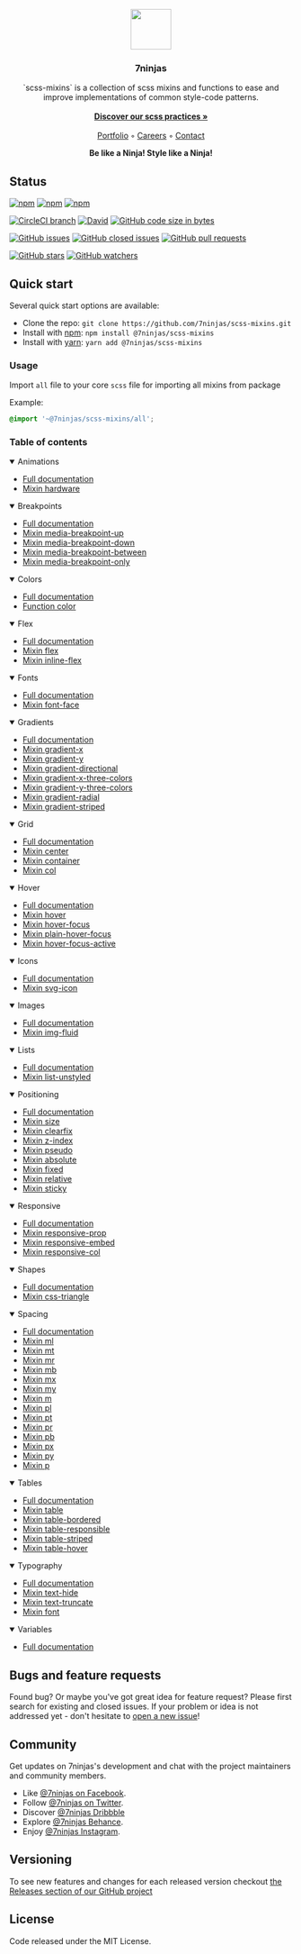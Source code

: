 <p align="center">
  <a href="https://7ninjas.com/">
    <img src="https://7ninjas.com/assets/7ninjas-logo-250x250.gif" alt="" width=72 height=72>
  </a>

  <h3 align="center">7ninjas</h3>

  <p align="center">
    `scss-mixins` is a collection of scss mixins and functions to ease and improve implementations of common style-code patterns.
    <br>
    <br>
    <a href="https://github.com/7ninjas/scss-mixins/blob/develop/BEST_PRACTICES.md"><strong>Discover our scss practices »</strong></a>
    <br>
    <br>
    <a href="https://7ninjas.com/case-studies/">Portfolio</a>
    ◦
    <a href="https://7ninjas.com/careers/">Careers</a>
    ◦
    <a href="https://7ninjas.com/contact/">Contact</a>
  </p>
  
  <p align="center"><strong>Be like a Ninja! Style like a Ninja!</strong></p>
</p>


## Status

[![npm](https://img.shields.io/npm/v/@7ninjas/scss-mixins.svg?style=for-the-badge)](https://www.npmjs.com/package/@7ninjas/scss-mixins)
[![npm](https://img.shields.io/npm/l/@7ninjas/scss-mixins.svg?style=for-the-badge)](https://www.npmjs.com/package/@7ninjas/scss-mixins)
[![npm](https://img.shields.io/npm/dt/@7ninjas/scss-mixins.svg?style=for-the-badge)](https://www.npmjs.com/package/@7ninjas/scss-mixins)

[![CircleCI branch](https://img.shields.io/circleci/project/github/7ninjas/scss-mixins/develop.svg?style=for-the-badge)](https://github.com/7ninjas/scss-mixins)
[![David](https://img.shields.io/david/7ninjas/scss-mixins.svg?style=for-the-badge)](https://github.com/7ninjas/scss-mixins)
[![GitHub code size in bytes](https://img.shields.io/github/languages/code-size/7ninjas/scss-mixins.svg?style=for-the-badge)](https://github.com/7ninjas/scss-mixins)

[![GitHub issues](https://img.shields.io/github/issues/7ninjas/scss-mixins.svg?style=for-the-badge)](https://github.com/7ninjas/scss-mixins)
[![GitHub closed issues](https://img.shields.io/github/issues-closed/7ninjas/scss-mixins.svg?style=for-the-badge)](https://github.com/7ninjas/scss-mixins)
[![GitHub pull requests](https://img.shields.io/github/issues-pr/7ninjas/scss-mixins.svg?style=for-the-badge)](https://github.com/7ninjas/scss-mixins)

[![GitHub stars](https://img.shields.io/github/stars/7ninjas/scss-mixins.svg?style=social&label=Stars&style=for-the-badge)](https://github.com/7ninjas/scss-mixins)
[![GitHub watchers](https://img.shields.io/github/watchers/7ninjas/scss-mixins.svg?style=social&label=Watch&style=for-the-badge)](https://github.com/7ninjas/scss-mixins)


## Quick start

Several quick start options are available:

- Clone the repo: `git clone https://github.com/7ninjas/scss-mixins.git`
- Install with [npm](https://www.npmjs.com/): `npm install @7ninjas/scss-mixins`
- Install with [yarn](https://yarnpkg.com/): `yarn add @7ninjas/scss-mixins`

### Usage
Import `all` file to your core `scss` file for importing all mixins from package

Example:
```scss
@import '~@7ninjas/scss-mixins/all';
```


### Table of contents

<details open>
 <summary>Animations</summary>
 
- [Full documentation](./docs/animations.md)
- [Mixin hardware](./docs/animations.md#mixin-hardware)
</details>
<details open>
  <summary>Breakpoints</summary>
  
- [Full documentation](./docs/breakpoints.md)
- [Mixin media-breakpoint-up](./docs/breakpoints.md#mixin-media-breakpoint-up)
- [Mixin media-breakpoint-down](./docs/breakpoints.md#mixin-media-breakpoint-down)
- [Mixin media-breakpoint-between](./docs/breakpoints.md#mixin-media-breakpoint-between)
- [Mixin media-breakpoint-only](./docs/breakpoints.md#mixin-media-breakpoint-only)
</details>
<details open>
  <summary>Colors</summary>
  
- [Full documentation](./docs/colors.md)
- [Function color](./docs/colors.md#function-color)
</details>
<details open>
  <summary>Flex</summary>
  
- [Full documentation](./docs/flex.md)
- [Mixin flex](./docs/flex.md#mixin-flex)
- [Mixin inline-flex](./docs/flex.md#mixin-inline-flex)
</details>
<details open>
  <summary>Fonts</summary>
  
- [Full documentation](./docs/fonts.md)
- [Mixin font-face](./docs/fonts.md#mixin-font-face)
</details>
<details open>
  <summary>Gradients</summary>
  
- [Full documentation](./docs/gradients.md)
- [Mixin gradient-x](./docs/gradients.md#mixin-gradient-x)
- [Mixin gradient-y](./docs/gradients.md#mixin-gradient-y)
- [Mixin gradient-directional](./docs/gradients.md#mixin-gradient-directional)
- [Mixin gradient-x-three-colors](./docs/gradients.md#mixin-gradient-x-three-colors)
- [Mixin gradient-y-three-colors](./docs/gradients.md#mixin-gradient-y-three-colors)
- [Mixin gradient-radial](./docs/gradients.md#mixin-gradient-radial)
- [Mixin gradient-striped](./docs/gradients.md#mixin-gradient-striped)
</details>
<details open>
  <summary>Grid</summary>
  
- [Full documentation](./docs/grid.md)
- [Mixin center](./docs/grid.md#mixin-center)
- [Mixin container](./docs/grid.md#mixin-container)
- [Mixin col](./docs/grid.md#mixin-col)
</details>
<details open>
  <summary>Hover</summary>
  
- [Full documentation](./docs/hover.md)
- [Mixin hover](./docs/hover.md#mixin-hover)
- [Mixin hover-focus](./docs/hover.md#mixin-hover-focus)
- [Mixin plain-hover-focus](./docs/hover.md#mixin-plain-hover-focus)
- [Mixin hover-focus-active](./docs/hover.md#mixin-hover-focus-active)
</details>
<details open>
  <summary>Icons</summary>
  
- [Full documentation](./docs/icons.md)
- [Mixin svg-icon](./docs/icons.md#mixin-svg-icon)
</details>
<details open>
  <summary>Images</summary>

- [Full documentation](./docs/images.md)
- [Mixin img-fluid](./docs/images.md#mixin-img-fluid)
</details>
<details open>
  <summary>Lists</summary>

- [Full documentation](./docs/lists.md)
- [Mixin list-unstyled](./docs/lists.md#mixin-list-unstyled)
</details>
<details open>
  <summary>Positioning</summary>

- [Full documentation](./docs/positioning.md)
- [Mixin size](./docs/positioning.md#function-size)
- [Mixin clearfix](./docs/positioning.md#mixin-clearfix)
- [Mixin z-index](./docs/positioning.md#mixin-z-index)
- [Mixin pseudo](./docs/positioning.md#mixin-pseudo)
- [Mixin absolute](./docs/positioning.md#mixin-absolute)
- [Mixin fixed](./docs/positioning.md#mixin-fixed)
- [Mixin relative](./docs/positioning.md#mixin-relative)
- [Mixin sticky](./docs/positioning.md#mixin-sticky)
</details>
<details open>
  <summary>Responsive</summary>

- [Full documentation](./docs/responsive.md)
- [Mixin responsive-prop](./docs/responsive.md#mixin-responsive-prop)
- [Mixin responsive-embed](./docs/responsive.md#mixin-responsive-embed)
- [Mixin responsive-col](./docs/responsive.md#mixin-responsive-col)
</details>
<details open>
  <summary>Shapes</summary>
  
- [Full documentation](./docs/shapes.md)
- [Mixin css-triangle](./docs/shapes.md#mixin-css-triangle)
</details>
<details open>
  <summary>Spacing</summary>

- [Full documentation](./docs/spacing.md)
- [Mixin ml](./docs/spacing.md#mixin-ml)
- [Mixin mt](./docs/spacing.md#mixin-mt)
- [Mixin mr](./docs/spacing.md#mixin-mr)
- [Mixin mb](./docs/spacing.md#mixin-mb)
- [Mixin mx](./docs/spacing.md#mixin-mx)
- [Mixin my](./docs/spacing.md#mixin-my)
- [Mixin m](./docs/spacing.md#mixin-m)
- [Mixin pl](./docs/spacing.md#mixin-pl)
- [Mixin pt](./docs/spacing.md#mixin-pt)
- [Mixin pr](./docs/spacing.md#mixin-pr)
- [Mixin pb](./docs/spacing.md#mixin-pb)
- [Mixin px](./docs/spacing.md#mixin-px)
- [Mixin py](./docs/spacing.md#mixin-py)
- [Mixin p](./docs/spacing.md#mixin-p)
</details>
<details open>
  <summary>Tables</summary>

- [Full documentation](./docs/tables.md)
- [Mixin table](./docs/tables.md#mixin-table)
- [Mixin table-bordered](./docs/tables.md#mixin-table-bordered)
- [Mixin table-responsible](./docs/tables.md#mixin-table-responsible)
- [Mixin table-striped](./docs/tables.md#mixin-table-striped)
- [Mixin table-hover](./docs/tables.md#mixin-table-hover)
</details>
<details open>
  <summary>Typography</summary>

- [Full documentation](./docs/typography.md)
- [Mixin text-hide](./docs/typography.md#mixin-text-hide)
- [Mixin text-truncate](./docs/typography.md#mixin-text-truncate)
- [Mixin font](./docs/typography.md#mixin-font)
</details>
<details open>
  <summary>Variables</summary>

- [Full documentation](./docs/variables.md)
</details>


## Bugs and feature requests

Found bug? Or maybe you've got great idea for feature request? Please first search for existing and closed issues.
If your problem or idea is not addressed yet - don't hesitate to [open a new issue](https://github.com/7ninjas/scss-mixins/issues/new)!


## Community

Get updates on 7ninjas's development and chat with the project maintainers and community members.

- Like [@7ninjas on Facebook](https://www.facebook.com/7ninjasHQ).
- Follow [@7ninjas on Twitter](https://twitter.com/7ninjas).
- Discover [@7ninjas Dribbble](https://dribbble.com/7ninjas)
- Explore [@7ninjas Behance](https://www.behance.net/7ninjas).
- Enjoy [@7ninjas Instagram](https://www.instagram.com/7ninjashq/).


## Versioning

To see new features and changes for each released version checkout [the Releases section of our GitHub project](https://github.com/7ninjas/scss-mixins/releases) 


## License

Code released under the MIT License.